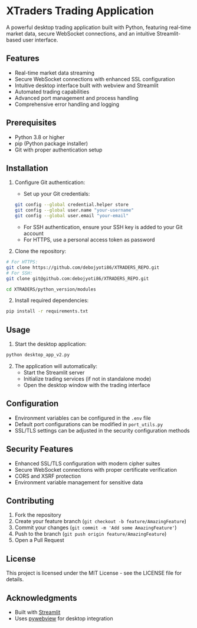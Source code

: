 # XTraders Trading Application

A powerful desktop trading application built with Python, featuring real-time market data, secure WebSocket connections, and an intuitive Streamlit-based user interface.

## Features

- Real-time market data streaming
- Secure WebSocket connections with enhanced SSL configuration
- Intuitive desktop interface built with webview and Streamlit
- Automated trading capabilities
- Advanced port management and process handling
- Comprehensive error handling and logging

## Prerequisites

- Python 3.8 or higher
- pip (Python package installer)
- Git with proper authentication setup

## Installation

1. Configure Git authentication:
   - Set up your Git credentials:
   ```bash
   git config --global credential.helper store
   git config --global user.name "your-username"
   git config --global user.email "your-email"
   ```
   - For SSH authentication, ensure your SSH key is added to your Git account
   - For HTTPS, use a personal access token as password

2. Clone the repository:
```bash
# For HTTPS:
git clone https://github.com/debojyoti86/XTRADERS_REPO.git
# For SSH:
git clone git@github.com:debojyoti86/XTRADERS_REPO.git

cd XTRADERS/python_version/modules
```

2. Install required dependencies:
```bash
pip install -r requirements.txt
```

## Usage

1. Start the desktop application:
```bash
python desktop_app_v2.py
```

2. The application will automatically:
   - Start the Streamlit server
   - Initialize trading services (if not in standalone mode)
   - Open the desktop window with the trading interface

## Configuration

- Environment variables can be configured in the `.env` file
- Default port configurations can be modified in `port_utils.py`
- SSL/TLS settings can be adjusted in the security configuration methods

## Security Features

- Enhanced SSL/TLS configuration with modern cipher suites
- Secure WebSocket connections with proper certificate verification
- CORS and XSRF protection
- Environment variable management for sensitive data

## Contributing

1. Fork the repository
2. Create your feature branch (`git checkout -b feature/AmazingFeature`)
3. Commit your changes (`git commit -m 'Add some AmazingFeature'`)
4. Push to the branch (`git push origin feature/AmazingFeature`)
5. Open a Pull Request

## License

This project is licensed under the MIT License - see the LICENSE file for details.

## Acknowledgments

- Built with [Streamlit](https://streamlit.io/)
- Uses [pywebview](https://pywebview.flowrl.com/) for desktop integration